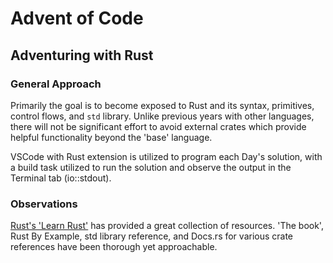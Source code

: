 # Advent of Code
## Adventuring with Rust

### General Approach
Primarily the goal is to become exposed to Rust and its syntax, primitives, control flows, and `std` library.  Unlike previous years with other languages, there will not be significant effort to avoid external crates which provide helpful functionality beyond the 'base' language.

VSCode with Rust extension is utilized to program each Day's solution, with a build task utilized to run the solution and observe the output in the Terminal tab (io::stdout).

### Observations

[Rust's 'Learn Rust'](https://www.rust-lang.org/learn) has provided a great collection of resources.  'The book', Rust By Example, std library reference, and Docs.rs for various crate references have been thorough yet approachable.
